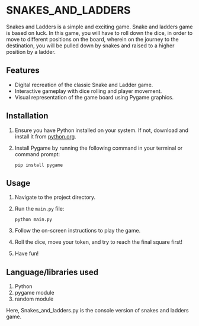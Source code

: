 # SNAKES_AND_LADDERS

Snakes and Ladders is a simple and exciting game. Snake and ladders game is based on luck. In this game, you will have to roll down the dice, in order to move to different positions on the board, wherein on the journey to the destination, you will be pulled down by snakes and raised to a higher position by a ladder.

## Features

- Digital recreation of the classic Snake and Ladder game.
- Interactive gameplay with dice rolling and player movement.
- Visual representation of the game board using Pygame graphics.

## Installation

1. Ensure you have Python installed on your system. If not, download and install it from [python.org](https://www.python.org/).
2. Install Pygame by running the following command in your terminal or command prompt:

    ```
    pip install pygame
    ```
## Usage

1. Navigate to the project directory.
2. Run the `main.py` file:

    ```
    python main.py
    ```

3. Follow the on-screen instructions to play the game.
4. Roll the dice, move your token, and try to reach the final square first!
5. Have fun!

## Language/libraries used 

1. Python
2. pygame module
3. random module


Here, Snakes_and_ladders.py is the console version of snakes and ladders game.
